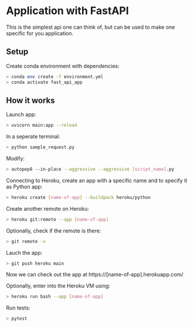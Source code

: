 # Application with FastAPI

This is the simplest api one can think of, but can be used to make one specific for you application.

## Setup

Create conda environment with dependencies:
```bash
> conda env create -f environment.yml
> conda activate fast_api_app
```

## How it works

Launch app:
```bash
> uvicorn main:app --reload
```

In a seperate terminal:
```bash
> python sample_request.py
```

Modify:
```bash
> autopep8 --in-place --aggressive --aggressive [script_name].py
```

Connecting to Heroku, create an app with a specific name and to specify it as Python app:
```bash
> heroku create [name-of-app] --buildpack heroku/python
```

Create another remote on Heroku: 
```bash
> heroku git:remote --app [name-of-app]
```

Optionally, check if the remote is there:
```bash
> git remote -v
```

Lauch the app:
```bash
> git push heroku main
```
Now we can check out the app at https://[name-of-app].herokuapp.com/

Optionally, enter into the Heroku VM using: 
```bash
> heroku run bash --app [name-of-app]
```

Run tests:
```bash
> pytest
```

